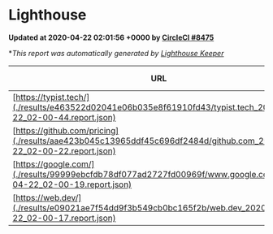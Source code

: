 
# Lighthouse

**Updated at 2020-04-22 02:01:56 +0000 by [CircleCI #8475](https://circleci.com/gh/ItinerisLtd/lighthouse-keeper-example/8475)**

**This report was automatically generated by [Lighthouse Keeper](https://github.com/itinerisltd/lighthouse-keeper)*

| URL | Performance | Accessibility | Best Practices | SEO | PWA | Updated At |
| --- | --- | --- | --- | --- | --- | --- |
| [https://typist.tech/](./results/e463522d02041e06b035e8f61910fd43/typist.tech_2020-04-22_02-00-44.report.json) | 0.97 | 0.92 | 0.86 | 0.92 | 0.59 | 2020-04-22T02:00:44.802Z |
| [https://github.com/pricing](./results/aae423b045c13965ddf45c696df2484d/github.com_2020-04-22_02-00-22.report.json) | 0.6 | 0.94 | 0.93 | 0.92 | 0.56 | 2020-04-22T02:00:22.635Z |
| [https://google.com/](./results/99999ebcfdb78df077ad2727fd00969f/www.google.com_2020-04-22_02-00-19.report.json) | 0.92 | 0.86 | 0.93 | 0.9 | 0.56 | 2020-04-22T02:00:19.383Z |
| [https://web.dev/](./results/e09021ae7f54dd9f3b549cb0bc165f2b/web.dev_2020-04-22_02-00-17.report.json) | 0.97 | 1 | 1 | 0.99 | 1 | 2020-04-22T02:00:17.947Z |
